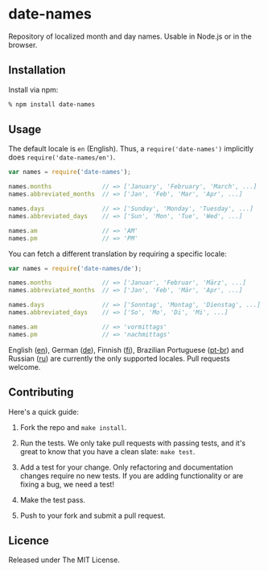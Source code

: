 # date-names

Repository of localized month and day names. Usable in Node.js or in the browser.


## Installation

Install via npm:

```bash
% npm install date-names
```

## Usage

The default locale is `en` (English). Thus, a `require('date-names')` implicitly does `require('date-names/en')`.

```js
var names = require('date-names');

names.months              // => ['January', 'February', 'March', ...]
names.abbreviated_months  // => ['Jan', 'Feb', 'Mar', 'Apr', ...]

names.days                // => ['Sunday', 'Monday', 'Tuesday', ...]
names.abbreviated_days    // => ['Sun', 'Mon', 'Tue', 'Wed', ...]

names.am                  // => 'AM'
names.pm                  // => 'PM'
```

You can fetch a different translation by requiring a specific locale:

```js
var names = require('date-names/de');

names.months              // => ['Januar', 'Februar', 'März', ...]
names.abbreviated_months  // => ['Jan', 'Feb', 'Mär', 'Apr', ...]

names.days                // => ['Sonntag', 'Montag', 'Dienstag', ...]
names.abbreviated_days    // => ['So', 'Mo', 'Di', 'Mi', ...]

names.am                  // => 'vormittags'
names.pm                  // => 'nachmittags'
```

English ([en](en.js)), German ([de](de.js)), Finnish ([fi](fi.js)), Brazilian Portuguese ([pt-br](pt-br.js)) and Russian ([ru](ru.js)) are currently the only supported locales. Pull requests welcome.


## Contributing

Here's a quick guide:

1. Fork the repo and `make install`.

2. Run the tests. We only take pull requests with passing tests, and it's great to know that you have a clean slate: `make test`.

3. Add a test for your change. Only refactoring and documentation changes require no new tests. If you are adding functionality or are fixing a bug, we need a test!

4. Make the test pass.

5. Push to your fork and submit a pull request.


## Licence

Released under The MIT License.
